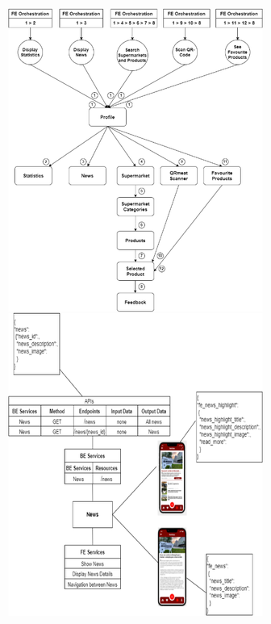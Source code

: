 <img src="./FE_orchestration.png" alt="FE_orchestration" width="600" height="600"></td>
<img src="./BE_BlueprintNews.png" alt="BE_BlueprintNews" width="600" height="600"></td>

